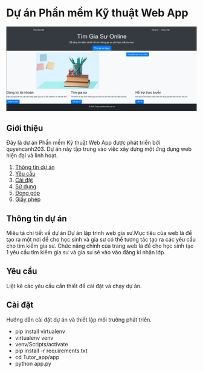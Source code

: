 # Dự án Phần mềm Kỹ thuật Web App
![alt text](image.png)
## Giới thiệu

Đây là dự án Phần mềm Kỹ thuật Web App được phát triển bởi quyencanh203. Dự án này tập trung vào việc xây dựng một ứng dụng web hiện đại và linh hoạt.


1. [Thông tin dự án](#thông-tin-dự-án)
2. [Yêu cầu](#yêu-cầu)
3. [Cài đặt](#cài-đặt)
4. [Sử dụng](#sử-dụng)
5. [Đóng góp](#đóng-góp)
6. [Giấy phép](#giấy-phép)

## Thông tin dự án

Miêu tả chi tiết về dự án
Dự án lập trình web gia sư.Mục tiêu của web là để tạo ra một nơi để cho học sinh và gia sư có thể tương tác tạo ra các yêu cầu cho tìm kiếm gia sư. Chức năng chính của trang web là để cho học sinh tạo 1 yêu cầu tìm kiếm gia sư và gia sư sẽ vào vào đăng kí nhận lớp.

## Yêu cầu

Liệt kê các yêu cầu cần thiết để cài đặt và chạy dự án.

## Cài đặt

Hướng dẫn cài đặt dự án và thiết lập môi trường phát triển.
- pip install virtualenv 
- virtualenv venv
- venv/Scripts/activate
- pip install -r requirements.txt 
- cd Tutor_app/app 
- python app.py 
```bash

